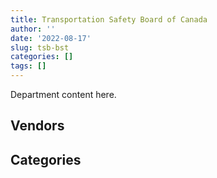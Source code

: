 ```yaml
---
title: Transportation Safety Board of Canada
author: ''
date: '2022-08-17'
slug: tsb-bst
categories: []
tags: []
---
```


<script src="/rmarkdown-libs/htmlwidgets/htmlwidgets.js"></script>
<link href="/rmarkdown-libs/datatables-css/datatables-crosstalk.css" rel="stylesheet" />
<script src="/rmarkdown-libs/datatables-binding/datatables.js"></script>
<script src="/rmarkdown-libs/jquery/jquery-3.6.0.min.js"></script>
<link href="/rmarkdown-libs/dt-core-bootstrap/css/dataTables.bootstrap.min.css" rel="stylesheet" />
<link href="/rmarkdown-libs/dt-core-bootstrap/css/dataTables.bootstrap.extra.css" rel="stylesheet" />
<script src="/rmarkdown-libs/dt-core-bootstrap/js/jquery.dataTables.min.js"></script>
<script src="/rmarkdown-libs/dt-core-bootstrap/js/dataTables.bootstrap.min.js"></script>
<link href="/rmarkdown-libs/crosstalk/css/crosstalk.min.css" rel="stylesheet" />
<script src="/rmarkdown-libs/crosstalk/js/crosstalk.min.js"></script>
<script src="/rmarkdown-libs/htmlwidgets/htmlwidgets.js"></script>
<link href="/rmarkdown-libs/datatables-css/datatables-crosstalk.css" rel="stylesheet" />
<script src="/rmarkdown-libs/datatables-binding/datatables.js"></script>
<script src="/rmarkdown-libs/jquery/jquery-3.6.0.min.js"></script>
<link href="/rmarkdown-libs/dt-core-bootstrap/css/dataTables.bootstrap.min.css" rel="stylesheet" />
<link href="/rmarkdown-libs/dt-core-bootstrap/css/dataTables.bootstrap.extra.css" rel="stylesheet" />
<script src="/rmarkdown-libs/dt-core-bootstrap/js/jquery.dataTables.min.js"></script>
<script src="/rmarkdown-libs/dt-core-bootstrap/js/dataTables.bootstrap.min.js"></script>
<link href="/rmarkdown-libs/crosstalk/css/crosstalk.min.css" rel="stylesheet" />
<script src="/rmarkdown-libs/crosstalk/js/crosstalk.min.js"></script>

Department content here.

## Vendors

<div id="htmlwidget-1" style="width:100%;height:auto;" class="datatables html-widget"></div>
<script type="application/json" data-for="htmlwidget-1">{"x":{"style":"bootstrap","filter":"none","vertical":false,"data":[["<a href=\"/vendors/altis_human_resources/\">ALTIS HUMAN RESOURCES<\/a>","<a href=\"/vendors/applied_electonics/\">APPLIED ELECTONICS<\/a>","<a href=\"/vendors/asokan_business_interiors/\">ASOKAN BUSINESS INTERIORS<\/a>","<a href=\"/vendors/bell_canada/\">BELL CANADA<\/a>","<a href=\"/vendors/blackberry/\">BLACKBERRY<\/a>","<a href=\"/vendors/cellebrite/\">CELLEBRITE<\/a>","<a href=\"/vendors/charron_human_resources/\">CHARRON HUMAN RESOURCES<\/a>","<a href=\"/vendors/cision_canada/\">CISION CANADA<\/a>","<a href=\"/vendors/cnw_group/\">CNW GROUP<\/a>","<a href=\"/vendors/cofomo/\">COFOMO<\/a>","<a href=\"/vendors/compagnie_amplexor_canada/\">COMPAGNIE AMPLEXOR CANADA<\/a>","<a href=\"/vendors/csdc_systems/\">CSDC SYSTEMS<\/a>","<a href=\"/vendors/dell_computer/\">DELL COMPUTER<\/a>","<a href=\"/vendors/donna_cona/\">DONNA CONA<\/a>","<a href=\"/vendors/dynabook_canada/\">DYNABOOK CANADA<\/a>","<a href=\"/vendors/ecole_de_langues_abce/\">ECOLE DE LANGUES ABCE<\/a>","<a href=\"/vendors/excel_human_resources/\">EXCEL HUMAN RESOURCES<\/a>","<a href=\"/vendors/fca_canada/\">FCA CANADA<\/a>","<a href=\"/vendors/flightsafety_canada/\">FLIGHTSAFETY CANADA<\/a>","<a href=\"/vendors/ford_motor_company/\">FORD MOTOR COMPANY<\/a>","<a href=\"/vendors/general_electric_canada/\">GENERAL ELECTRIC CANADA<\/a>","<a href=\"/vendors/grand_toy/\">GRAND TOY<\/a>","<a href=\"/vendors/hitachi_data_systems/\">HITACHI DATA SYSTEMS<\/a>","<a href=\"/vendors/honeywell/\">HONEYWELL<\/a>","<a href=\"/vendors/hypertec/\">HYPERTEC<\/a>","<a href=\"/vendors/integra_networks/\">INTEGRA NETWORKS<\/a>","<a href=\"/vendors/kf_aerospace/\">KF AEROSPACE<\/a>","<a href=\"/vendors/l3harris/\">L3HARRIS<\/a>","<a href=\"/vendors/lionbridge/\">LIONBRIDGE<\/a>","<a href=\"/vendors/maxsys_staffing_and_consulting/\">MAXSYS STAFFING AND CONSULTING<\/a>","<a href=\"/vendors/microsoft_canada/\">MICROSOFT CANADA<\/a>","<a href=\"/vendors/mitsubishi_motor_sales/\">MITSUBISHI MOTOR SALES<\/a>","<a href=\"/vendors/nations_translation_group/\">NATIONS TRANSLATION GROUP<\/a>","<a href=\"/vendors/newfound_recruiting/\">NEWFOUND RECRUITING<\/a>","<a href=\"/vendors/nisha_techonologies/\">NISHA TECHONOLOGIES<\/a>","<a href=\"/vendors/nova_networks/\">NOVA NETWORKS<\/a>","<a href=\"/vendors/printers_plus/\">PRINTERS PLUS<\/a>","<a href=\"/vendors/qmr/\">QMR<\/a>","<a href=\"/vendors/quantum_management_services/\">QUANTUM MANAGEMENT SERVICES<\/a>","<a href=\"/vendors/sas_institute/\">SAS INSTITUTE<\/a>","<a href=\"/vendors/sensus_communication_solutions/\">SENSUS COMMUNICATION SOLUTIONS<\/a>","<a href=\"/vendors/sharp_electronics/\">SHARP ELECTRONICS<\/a>","<a href=\"/vendors/simex_defence/\">SIMEX DEFENCE<\/a>","<a href=\"/vendors/softchoice/\">SOFTCHOICE<\/a>","<a href=\"/vendors/subaru_canada/\">SUBARU CANADA<\/a>","<a href=\"/vendors/toyota_canada/\">TOYOTA CANADA<\/a>","<a href=\"/vendors/zernam_enterprise/\">ZERNAM ENTERPRISE<\/a>"],["$  36,042.60",null,null,null,null,null,null,"$  21,978.62","$  19,775.00",null,"$  25,830.00","$   7,559.03","$ 236,569.66",null,null,null,null,null,null,null,null,null,null,null,null,null,null,null,"$  25,806.43",null,"$  87,979.41",null,null,null,null,"$  19,881.34","$  37,204.55",null,"$  58,611.63","$  10,070.34",null,"$   5,794.83",null,null,null,null,null],["$  51,005.96","$  79,608.30",null,null,null,null,"$  18,213.97",null,"$  19,775.00",null,"$   2,913.75","$   2,510.48","$ 286,376.20","$  43,209.95",null,null,null,"$  28,106.00",null,"$ 100,271.59","$  18,332.45","$  25,901.04",null,null,"$  27,854.64","$  96,577.39",null,"$     369.53","$  28,717.52",null,"$  87,509.33",null,null,null,"$  57,911.29","$  20,281.53",null,"$  24,834.60",null,"$  10,372.66","$  50,617.75","$  32,896.04",null,null,"$  29,544.42","$  34,251.48","$  30,459.15"],["$ 113,180.33",null,"$  24,742.76","$  42,625.84",null,null,"$   3,291.68",null,null,"$  94,919.09",null,null,"$  76,858.45","$  56,680.33",null,null,"$   2,516.06",null,"$  14,952.14","$  72,241.25","$ 100,828.45",null,null,null,"$  23,342.14","$  13,491.04","$  18,553.50","$  44,907.44","$  28,796.20","$  20,833.25","$  11,914.90","$  43,867.56",null,"$  98,717.54","$ 100,464.32",null,null,null,null,"$  33,761.97",null,"$  39,330.74",null,"$  19,474.18","$  58,993.97",null,null],["$  76,851.55",null,"$  17,918.85",null,"$  14,394.81","$  14,837.06",null,null,"$  13,560.00","$ 533,472.63",null,null,"$  21,406.87","$ 182,358.42","$  33,419.09","$  12,928.50",null,null,null,null,null,null,"$  75,258.00","$  51,341.03","$  21,796.39","$  16,277.00",null,"$  16,975.69","$   2,911.09",null,"$  50,569.05",null,"$ 243,364.28",null,null,null,null,null,null,null,null,"$  39,223.28","$  38,514.92","$  66,219.63",null,null,null]],"container":"<table class=\"table table-striped table-hover row-border order-column display\">\n  <thead>\n    <tr>\n      <th>Vendor<\/th>\n      <th>2017-2018<\/th>\n      <th>2018-2019<\/th>\n      <th>2019-2020<\/th>\n      <th>2020-2021<\/th>\n    <\/tr>\n  <\/thead>\n<\/table>","options":{"order":[[4,"desc"]],"pageLength":10,"autoWidth":true,"columnDefs":[],"orderClasses":false}},"evals":[],"jsHooks":[]}</script>

## Categories

<div id="htmlwidget-2" style="width:100%;height:auto;" class="datatables html-widget"></div>
<script type="application/json" data-for="htmlwidget-2">{"x":{"style":"bootstrap","filter":"none","vertical":false,"data":[["<a href=\"/categories/1_facilities_and_construction/\">Facilities and construction<\/a>","<a href=\"/categories/10_office_management/\">Office management<\/a>","<a href=\"/categories/2_professional_services/\">Professional services<\/a>","<a href=\"/categories/3_information_technology/\">Information technology<\/a>","<a href=\"/categories/5_transportation_and_logistics/\">Transportation and logistics<\/a>","<a href=\"/categories/6_industrial_products_and_services/\">Industrial products and services<\/a>","<a href=\"/categories/9_human_capital/\">Human capital<\/a>"],[null,"$    14,627.85","$   664,795.15","$   699,602.65","$    49,813.49","$    25,945.85",null],["$    22,765.05","$    43,885.07","$   971,691.70","$ 1,183,405.32","$   198,946.08","$   118,304.11","$    66,898.75"],[null,"$    49,120.63","$ 1,298,257.04","$   879,675.67","$   181,893.93","$   117,789.33","$   116,635.59"],[null,"$    53,026.26","$ 1,191,910.24","$ 1,643,245.04","$   157,491.61","$    94,291.54","$   113,876.05"]],"container":"<table class=\"table table-striped table-hover row-border order-column display\">\n  <thead>\n    <tr>\n      <th>Category<\/th>\n      <th>2017-2018<\/th>\n      <th>2018-2019<\/th>\n      <th>2019-2020<\/th>\n      <th>2020-2021<\/th>\n    <\/tr>\n  <\/thead>\n<\/table>","options":{"order":[[4,"desc"]],"pageLength":20,"autoWidth":true,"columnDefs":[],"orderClasses":false,"lengthMenu":[10,20,25,50,100]}},"evals":[],"jsHooks":[]}</script>
